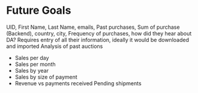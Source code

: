 # Future Goals
UID, First Name, Last Name, emails, Past purchases, Sum of purchase (Backend), country, city, Frequency of purchases, how did they hear about DA?
Requires entry of all their information, ideally it would be downloaded and imported 
Analysis of past auctions
- Sales per day
- Sales per month
- Sales by year
- Sales by size of payment
- Revenue vs payments received 
Pending shipments
